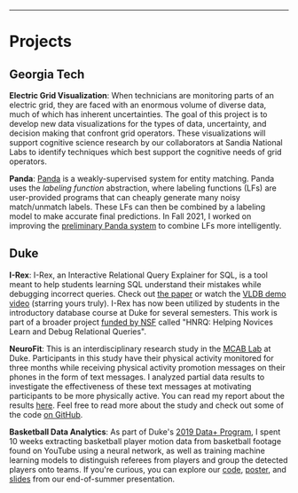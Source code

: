 ---
# Projects

## Georgia Tech

**Electric Grid Visualization**: When technicians are monitoring parts of an electric grid, they are faced with an enormous volume of diverse data, much of which has inherent uncertainties. The goal of this project is to develop new data visualizations for the types of data, uncertainty, and decision making that confront grid operators. These visualizations will support cognitive science research by our collaborators at Sandia National Labs to identify techniques which best support the cognitive needs of grid operators.

**Panda**: <a href="https://panda-matching.com/">Panda</a> is a weakly-supervised system for entity matching. Panda uses the *labeling function* abstraction, where labeling functions (LFs) are user-provided programs that can cheaply generate many noisy match/unmatch labels. These LFs can then be combined by a labeling model to make accurate final predictions. In Fall 2021, I worked on improving the <a href="http://vldb.org/pvldb/vol14/p2735-wu.pdf">preliminary Panda system</a> to combine LFs more intelligently.

## Duke

**I-Rex**: I-Rex, an Interactive Relational Query Explainer for SQL, is a tool meant to help students learning SQL understand their mistakes while debugging incorrect queries. Check out <a href="http://www.vldb.org/pvldb/vol13/p2997-miao.pdf">the paper</a> or watch the <a href="https://dukedb-hnrq.github.io/#demo-video">VLDB demo video</a> (starring yours truly). I-Rex has now been utilized by students in the introductory database course at Duke for several semesters. This work is part of a broader project <a href="https://nsf.gov/awardsearch/showAward?AWD_ID=2008107">funded by NSF</a> called "HNRQ: Helping Novices Learn and Debug Relational Queries".

**NeuroFit**: This is an interdisciplinary research study in the <a href="https://www.mcablab.science/">MCAB Lab</a> at Duke. Participants in this study have their physical activity monitored for three months while receiving physical activity promotion messages on their phones in the form of text messages. I analyzed partial data results to investigate the effectiveness of these text messages at motivating participants to be more physically active. You can read my report about the results <a href="https://alexanderbendeck.github.io/files/NeuroFit Report.pdf">here</a>. Feel free to read more about the study and check out some of the code <a href="https://github.com/AlexanderBendeck/neurofit-study">on GitHub</a>.

**Basketball Data Analytics**: As part of Duke's <a href="https://bigdata.duke.edu/projects/basketball-analytics-pipeline-raw-video-dynamic-visualization">2019 Data+ Program</a>, I spent 10 weeks extracting basketball player motion data from basketball footage found on YouTube using a neural network, as well as training machine learning models to distinguish referees from players and group the detected players onto teams. If you're curious, you can explore our <a href="https://github.com/AlexanderBendeck/basketball-analytics">code</a>, <a href="https://alexanderbendeck.github.io/files/Basketball Poster.pdf">poster</a>, and <a href="https://alexanderbendeck.github.io/files/Basketball Summary Slides.pdf">slides</a> from our end-of-summer presentation.
